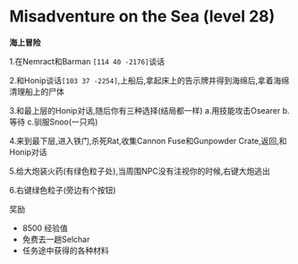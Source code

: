 # Misadventure on the Sea (level 28)
**海上冒险**

1.在Nemract和Barman `[114 40 -2176]`谈话

2.和Honip谈话`[103 37 -2254]`,上船后,拿起床上的告示牌并得到海绵后,拿着海绵清理船上的尸体

3.和最上层的Honip对话,随后你有三种选择(结局都一样) a.用技能攻击Osearer b.等待 c.驯服Snoo(一只鸡)

4.来到最下层,进入铁门,杀死Rat,收集Cannon Fuse和Gunpowder Crate,返回,和Honip对话

5.给大炮装火药(有绿色粒子处),当周围NPC没有注视你的时候,右键大炮逃出

6.右键绿色粒子(旁边有个按钮)

奖励

+ 8500 经验值
+ 免费去一趟Selchar
+ 任务途中获得的各种材料